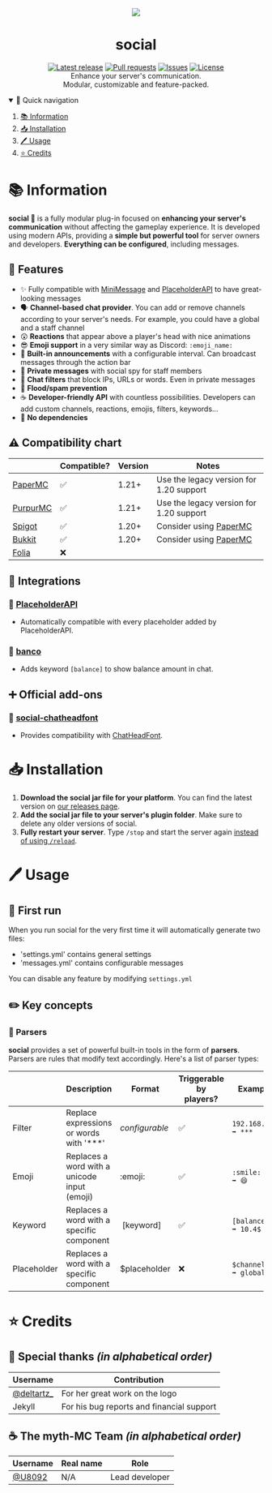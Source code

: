 <div align="center">
  <p>
    <img src="https://media.discordapp.net/attachments/1261075855183188085/1290694645860274246/New_Piskel.png?ex=66fd648f&is=66fc130f&hm=c080ce1ee5f8b38acbe367d7c13a2faae64ed55cf9f7496f1c184c20fbd9e57e&=&format=webp&quality=lossless&width=300&height=300">
    <h1>social</h1>
    <a href="https://github.com/myth-MC/social/releases/latest"><img src="https://img.shields.io/github/v/release/myth-MC/social" alt="Latest release" /></a>
    <a href="https://github.com/myth-MC/social/pulls"><img src="https://img.shields.io/github/issues-pr/myth-MC/social" alt="Pull requests" /></a>
    <a href="https://github.com/myth-MC/social/issues"><img src="https://img.shields.io/github/issues/myth-MC/social" alt="Issues" /></a>
    <a href="https://github.com/myth-MC/social/blob/main/LICENSE"><img src="https://img.shields.io/badge/license-GPL--3.0-blue.svg" alt="License" /></a>
    <br>
    Enhance your server's communication.
    <br>
    Modular, customizable and feature-packed.
  </p>
</div>

<details open="open">
  <summary>🧲 Quick navigation</summary>
  <ol>
    <li>
      <a href="#information">📚 Information</a>
    </li>
    <li>
      <a href="#installation">📥 Installation</a>
    </li>
    <li>
      <a href="#usage">🖊️ Usage</a>
    </li>
    <li>
      <a href="#credits">⭐️ Credits</a>
    </li>
  </ol>
</details>

<div id="information"></div>

# 📚 Information

**social 🦜** is a fully modular plug-in focused on **enhancing your server's communication** without affecting the gameplay experience. 
It is developed using modern APIs, providing a **simple but powerful tool** for server owners and developers. 
**Everything can be configured**, including messages.

## 🤔 Features

* ✨ Fully compatible with [MiniMessage](https://docs.advntr.dev/minimessage/index.html) and [PlaceholderAPI](https://wiki.placeholderapi.com) to have great-looking messages
* 🗣️ **Channel-based chat provider**. You can add or remove channels according to your server's needs. For example, you could have a global and a staff channel
* 😲 **Reactions** that appear above a player's head with nice animations
* 😎 **Emoji support** in a very similar way as Discord: `:emoji_name:`
* 📢 **Built-in announcements** with a configurable interval. Can broadcast messages through the action bar
* 🤫 **Private messages** with social spy for staff members
* 🤬 **Chat filters** that block IPs, URLs or words. Even in private messages
* 🌊 **Flood/spam prevention**
* ☕️ **Developer-friendly API** with countless possibilities. Developers can add custom channels, reactions, emojis, filters, keywords...
* 👀 **No dependencies**

## ⚠️ Compatibility chart

|                                                         | Compatible? | Version | Notes                                        |
|---------------------------------------------------------|-------------|---------|----------------------------------------------|
| [PaperMC](https://papermc.io/)                          | ✅          | 1.21+   | Use the legacy version for 1.20 support      |
| [PurpurMC](https://purpurmc.org/)                       | ✅          | 1.21+   | Use the legacy version for 1.20 support      |
| [Spigot](https://www.spigotmc.org)                      | ✅          | 1.20+   | Consider using [PaperMC](https://papermc.io) |
| [Bukkit](https://bukkit.org)                            | ✅          | 1.20+   | Consider using [PaperMC](https://papermc.io) |
| [Folia](https://papermc.io/software/folia)              | ❌          |         |                                              |

## 🔌 Integrations

### 💭 [PlaceholderAPI](https://www.spigotmc.org/resources/placeholderapi.6245/)
- Automatically compatible with every placeholder added by PlaceholderAPI.

### 🐷 [banco](https://github.com/myth-MC/banco)
- Adds keyword `[balance]` to show balance amount in chat.

## ➕ Official add-ons

### 👤 [social-chatheadfont](https://github.com/myth-MC/social-chatheadfont-addon)
- Provides compatibility with [ChatHeadFont](https://github.com/OGminso/ChatHeadFont).

<div id="installation"></div>

# 📥 Installation

1. **Download the social jar file for your platform**. You can find the latest version on [our releases page](https://github.com/myth-MC/social/releases).
2. **Add the social jar file to your server's plugin folder**. Make sure to delete any older versions of social.
3. **Fully restart your server**. Type `/stop` and start the server again [instead of using `/reload`](https://madelinemiller.dev/blog/problem-with-reload/).

<div id="usage"></div>

# 🖊️ Usage

## 🔧 First run

When you run social for the very first time it will automatically generate two files:
* 'settings.yml' contains general settings
* 'messages.yml' contains configurable messages

You can disable any feature by modifying `settings.yml`

## ✏️ Key concepts
### 💬 Parsers
**social** provides a set of powerful built-in tools in the form of **parsers**. Parsers are rules that modify text accordingly. Here's a list of parser types:

|              | Description                                  | Format         | Triggerable by players? | Example                 |
|--------------|----------------------------------------------|----------------|-------------------------|-------------------------|
| Filter       | Replace expressions or words with '***'      | _configurable_ | ✅                      | `192.168.1.1 ➡️ ***`    |
| Emoji        | Replaces a word with a unicode input (emoji) | :emoji:        | ✅                      | `:smile:     ➡️ 😄`     |
| Keyword      | Replaces a word with a specific component    | [keyword]      | ✅                      | `[balance]   ➡️ 10.4$`  |
| Placeholder  | Replaces a word with a specific component    | $placeholder   | ❌                      | `$channel    ➡️ global` |

<div id="credits"></div>

# ⭐️ Credits

## 🫶 Special thanks _(in alphabetical order)_

| Username                                           | Contribution                              |
|----------------------------------------------------|-------------------------------------------|
| [@deltartz_](https://www.instagram.com/deltartz_/) | For her great work on the logo            |
| Jekyll                                             | For his bug reports and financial support |

## ☕️ The myth-MC Team _(in alphabetical order)_
| Username                           | Real name       | Role                 |
|------------------------------------|-----------------|----------------------|
| [@U8092](https://github.com/U8092) | N/A             | Lead developer       |
